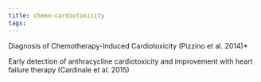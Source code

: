 ```yaml
---
title: chemo-cardiotoxicity
tags:
---
```

Diagnosis of Chemotherapy-Induced Cardiotoxicity (Pizzino et al. 2014)*

Early detection of anthracycline cardiotoxicity and improvement with heart failure therapy (Cardinale et al. 2015)